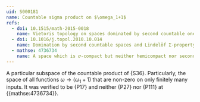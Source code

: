 ```yaml
---
uid: S000181
name: Countable sigma product on $\omega_1+1$
refs:
  - doi: 10.1515/math-2015-0018
    name: Vietoris topology on spaces dominated by second countable ones
  - doi: 10.1016/j.topol.2010.10.014
    name: Domination by second countable spaces and Lindelöf Σ-property
  - mathse: 4736734
    name: A space which is 𝜎-compact but neither hemicompact nor second countable
---
```


A particular subspace of the countable product of {S36}. Particularly, the space of all functions $\omega \to (\omega_1+1)$ that are non-zero on only finitely many inputs. It was verified to be {P17} and neither {P27} nor {P111} at {{mathse:4736734}}.